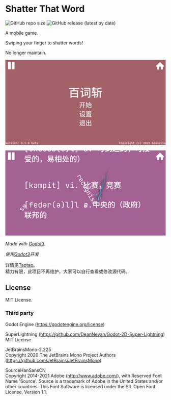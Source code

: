 # Shatter That Word

![GitHub repo size](https://img.shields.io/github/repo-size/Adanelia/shatter_that_word)
![GitHub release (latest by date)](https://img.shields.io/github/v/release/Adanelia/shatter_that_word)

A mobile game.

Swiping your finger to shatter words!

No longer maintain.

![screenshot1](screenshots/00.png)

![screenshot2](screenshots/09.png)

*Made with [Godot3](https://godotengine.org/).*

*使用[Godot3](https://godotengine.org/)开发*

详情见[Taptap](https://www.taptap.cn/app/231114)。  
精力有限，此项目不再维护，大家可以自行查看或修改源代码。

## License

MIT License.

### Third party

Godot Engine (https://godotengine.org/license)

SuperLightning (https://github.com/DeanNevan/Godot-2D-Super-Lightning)  
MIT License

JetBrainsMono-2.225  
Copyright 2020 The JetBrains Mono Project Authors (https://github.com/JetBrains/JetBrainsMono)

SourceHanSansCN  
Copyright 2014-2021 Adobe (http://www.adobe.com/), with Reserved Font Name 'Source'. Source is a trademark of Adobe in the United States and/or other countries.
This Font Software is licensed under the SIL Open Font License, Version 1.1.
